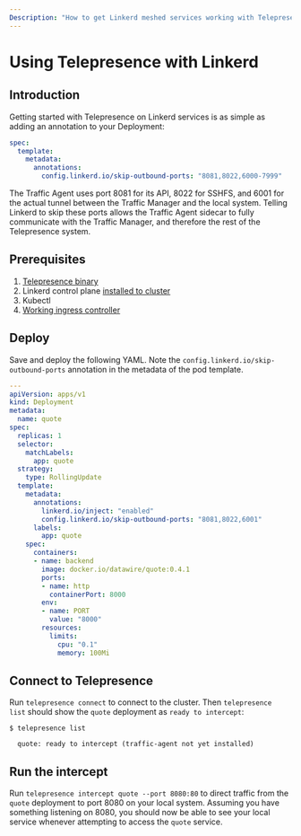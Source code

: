 ```yaml
---
Description: "How to get Linkerd meshed services working with Telepresence"
---
```


# Using Telepresence with Linkerd

## Introduction
Getting started with Telepresence on Linkerd services is as simple as adding an annotation to your Deployment:

```yaml
spec:
  template:
    metadata:
      annotations:
        config.linkerd.io/skip-outbound-ports: "8081,8022,6000-7999"
```

The Traffic Agent uses port 8081 for its API, 8022 for SSHFS, and 6001 for the actual tunnel between the Traffic Manager and the local system.  Telling Linkerd to skip these ports allows the Traffic Agent sidecar to fully communicate with the Traffic Manager, and therefore the rest of the Telepresence system.

## Prerequisites
1. [Telepresence binary](../../install)
2. Linkerd control plane [installed to cluster](https://linkerd.io/2.10/tasks/install/)
3. Kubectl
4. [Working ingress controller](../../../../edge-stack/latest/howtos/linkerd2)

## Deploy
Save and deploy the following YAML. Note the `config.linkerd.io/skip-outbound-ports` annotation in the metadata of the pod template.

```yaml
---
apiVersion: apps/v1
kind: Deployment
metadata:
  name: quote
spec:
  replicas: 1
  selector:
    matchLabels:
      app: quote
  strategy:
    type: RollingUpdate
  template:
    metadata:
      annotations:
        linkerd.io/inject: "enabled"
        config.linkerd.io/skip-outbound-ports: "8081,8022,6001"
      labels:
        app: quote
    spec:
      containers:
      - name: backend
        image: docker.io/datawire/quote:0.4.1
        ports:
        - name: http
          containerPort: 8000
        env:
        - name: PORT
          value: "8000"
        resources:
          limits:
            cpu: "0.1"
            memory: 100Mi
```

## Connect to Telepresence
Run `telepresence connect` to connect to the cluster.  Then `telepresence list` should show the `quote` deployment as `ready to intercept`:

```
$ telepresence list

  quote: ready to intercept (traffic-agent not yet installed)
```

## Run the intercept
Run `telepresence intercept quote --port 8080:80` to direct traffic from the `quote` deployment to port 8080 on your local system.  Assuming you have something listening on 8080, you should now be able to see your local service whenever attempting to access the `quote` service.
